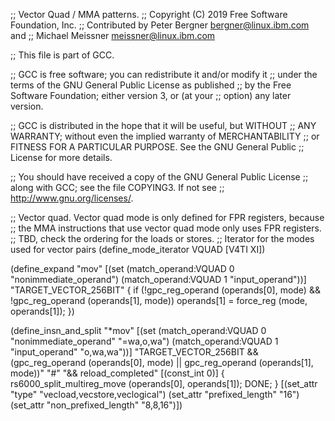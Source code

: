 ;; Vector Quad / MMA patterns.
;; Copyright (C) 2019 Free Software Foundation, Inc.
;; Contributed by Peter Bergner <bergner@linux.ibm.com> and
;;		  Michael Meissner <meissner@linux.ibm.com>

;; This file is part of GCC.

;; GCC is free software; you can redistribute it and/or modify it
;; under the terms of the GNU General Public License as published
;; by the Free Software Foundation; either version 3, or (at your
;; option) any later version.

;; GCC is distributed in the hope that it will be useful, but WITHOUT
;; ANY WARRANTY; without even the implied warranty of MERCHANTABILITY
;; or FITNESS FOR A PARTICULAR PURPOSE.  See the GNU General Public
;; License for more details.

;; You should have received a copy of the GNU General Public License
;; along with GCC; see the file COPYING3.  If not see
;; <http://www.gnu.org/licenses/>.

;; Vector quad.  Vector quad mode is only defined for FPR registers, because
;; the MMA instructions that use vector quad mode only uses FPR registers.
;; TBD, check the ordering for the loads or stores.
;; Iterator for the modes used for vector pairs
(define_mode_iterator VQUAD	[V4TI XI])

(define_expand "mov<mode>"
  [(set (match_operand:VQUAD 0 "nonimmediate_operand")
	(match_operand:VQUAD 1 "input_operand"))]
  "TARGET_VECTOR_256BIT"
{
  if (!gpc_reg_operand (operands[0], <MODE>mode)
      && !gpc_reg_operand (operands[1], <MODE>mode))
    operands[1] = force_reg (<MODE>mode, operands[1]);
})

(define_insn_and_split "*mov<mode>"
  [(set (match_operand:VQUAD 0 "nonimmediate_operand" "=wa,o,wa")
	(match_operand:VQUAD 1 "input_operand" "o,wa,wa"))]
  "TARGET_VECTOR_256BIT
   && (gpc_reg_operand (operands[0], <MODE>mode)
       || gpc_reg_operand (operands[1], <MODE>mode))"
  "#"
  "&& reload_completed"
  [(const_int 0)]
{
  rs6000_split_multireg_move (operands[0], operands[1]);
  DONE;
}
  [(set_attr "type" "vecload,vecstore,veclogical")
   (set_attr "prefixed_length" "16")
   (set_attr "non_prefixed_length" "8,8,16")])

